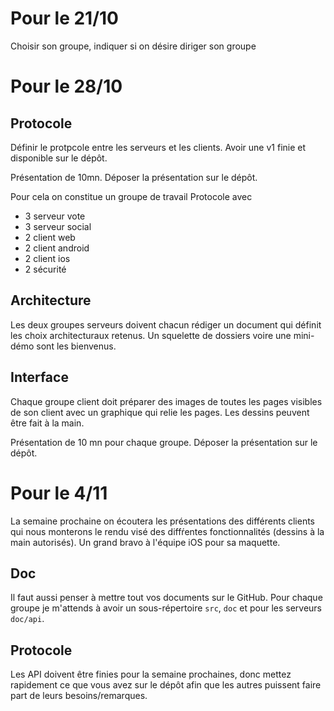 # Pour le 21/10

Choisir son groupe, indiquer si on désire diriger son groupe

# Pour le 28/10

## Protocole

Définir le protpcole entre les serveurs et les clients. Avoir une v1
finie et disponible sur le dépôt. 

Présentation de 10mn. Déposer la présentation sur le dépôt.

Pour cela on constitue un groupe de travail Protocole avec

* 3 serveur vote
* 3 serveur social
* 2 client web
* 2 client android
* 2 client ios
* 2 sécurité

## Architecture

Les deux groupes serveurs doivent chacun rédiger un document
qui définit les choix architecturaux retenus. Un squelette de dossiers
voire une mini-démo sont les bienvenus.

## Interface

Chaque groupe client doit préparer des images de toutes les pages
visibles de son client avec un graphique qui relie les pages.
Les dessins peuvent être fait à la main.

Présentation de 10 mn pour chaque groupe. Déposer la présentation sur le dépôt.

# Pour le 4/11

La semaine prochaine on  écoutera les présentations des différents clients qui nous monterons le rendu visé des diffŕentes fonctionnalités (dessins à la main autorisés). Un grand bravo à l'équipe iOS pour sa maquette.

## Doc

Il faut aussi penser à mettre tout vos documents sur le GitHub. Pour chaque groupe je m'attends à avoir un sous-répertoire `src`, `doc` et pour les serveurs `doc/api`.

## Protocole

Les API doivent être finies pour la semaine prochaines, donc mettez rapidement ce que vous avez sur le dépôt afin que les autres puissent faire part de leurs besoins/remarques.
